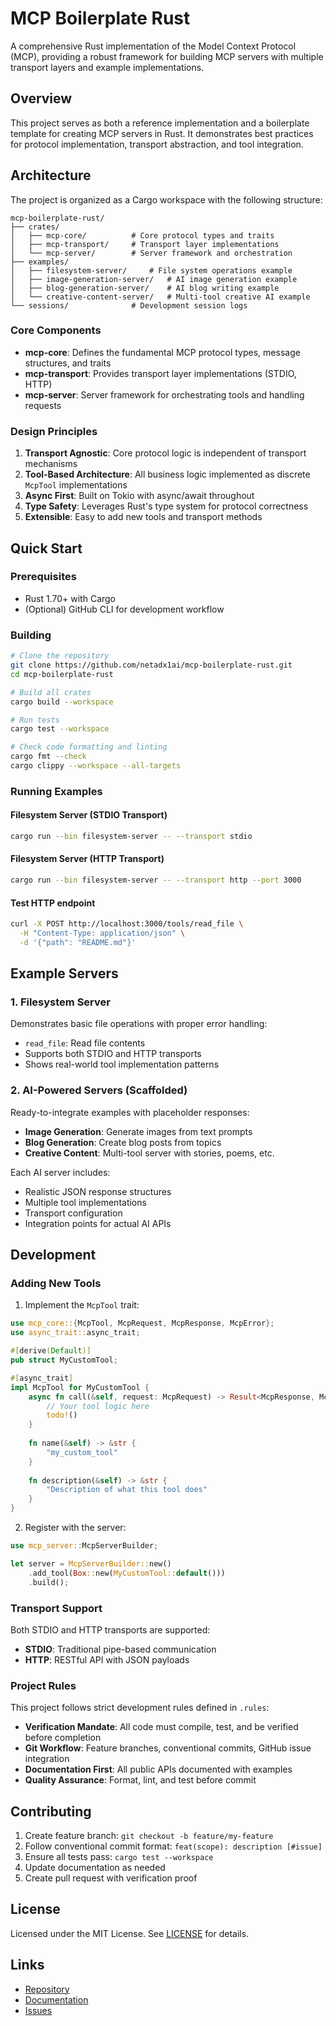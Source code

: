 # MCP Boilerplate Rust

A comprehensive Rust implementation of the Model Context Protocol (MCP), providing a robust framework for building MCP servers with multiple transport layers and example implementations.

## Overview

This project serves as both a reference implementation and a boilerplate template for creating MCP servers in Rust. It demonstrates best practices for protocol implementation, transport abstraction, and tool integration.

## Architecture

The project is organized as a Cargo workspace with the following structure:

```
mcp-boilerplate-rust/
├── crates/
│   ├── mcp-core/          # Core protocol types and traits
│   ├── mcp-transport/     # Transport layer implementations
│   └── mcp-server/        # Server framework and orchestration
├── examples/
│   ├── filesystem-server/     # File system operations example
│   ├── image-generation-server/   # AI image generation example
│   ├── blog-generation-server/    # AI blog writing example
│   └── creative-content-server/   # Multi-tool creative AI example
└── sessions/              # Development session logs
```

### Core Components

- **mcp-core**: Defines the fundamental MCP protocol types, message structures, and traits
- **mcp-transport**: Provides transport layer implementations (STDIO, HTTP)
- **mcp-server**: Server framework for orchestrating tools and handling requests

### Design Principles

1. **Transport Agnostic**: Core protocol logic is independent of transport mechanisms
2. **Tool-Based Architecture**: All business logic implemented as discrete `McpTool` implementations
3. **Async First**: Built on Tokio with async/await throughout
4. **Type Safety**: Leverages Rust's type system for protocol correctness
5. **Extensible**: Easy to add new tools and transport methods

## Quick Start

### Prerequisites

- Rust 1.70+ with Cargo
- (Optional) GitHub CLI for development workflow

### Building

```bash
# Clone the repository
git clone https://github.com/netadx1ai/mcp-boilerplate-rust.git
cd mcp-boilerplate-rust

# Build all crates
cargo build --workspace

# Run tests
cargo test --workspace

# Check code formatting and linting
cargo fmt --check
cargo clippy --workspace --all-targets
```

### Running Examples

#### Filesystem Server (STDIO Transport)
```bash
cargo run --bin filesystem-server -- --transport stdio
```

#### Filesystem Server (HTTP Transport)
```bash
cargo run --bin filesystem-server -- --transport http --port 3000
```

#### Test HTTP endpoint
```bash
curl -X POST http://localhost:3000/tools/read_file \
  -H "Content-Type: application/json" \
  -d '{"path": "README.md"}'
```

## Example Servers

### 1. Filesystem Server
Demonstrates basic file operations with proper error handling:
- `read_file`: Read file contents
- Supports both STDIO and HTTP transports
- Shows real-world tool implementation patterns

### 2. AI-Powered Servers (Scaffolded)
Ready-to-integrate examples with placeholder responses:
- **Image Generation**: Generate images from text prompts
- **Blog Generation**: Create blog posts from topics
- **Creative Content**: Multi-tool server with stories, poems, etc.

Each AI server includes:
- Realistic JSON response structures
- Multiple tool implementations
- Transport configuration
- Integration points for actual AI APIs

## Development

### Adding New Tools

1. Implement the `McpTool` trait:
```rust
use mcp_core::{McpTool, McpRequest, McpResponse, McpError};
use async_trait::async_trait;

#[derive(Default)]
pub struct MyCustomTool;

#[async_trait]
impl McpTool for MyCustomTool {
    async fn call(&self, request: McpRequest) -> Result<McpResponse, McpError> {
        // Your tool logic here
        todo!()
    }
    
    fn name(&self) -> &str {
        "my_custom_tool"
    }
    
    fn description(&self) -> &str {
        "Description of what this tool does"
    }
}
```

2. Register with the server:
```rust
use mcp_server::McpServerBuilder;

let server = McpServerBuilder::new()
    .add_tool(Box::new(MyCustomTool::default()))
    .build();
```

### Transport Support

Both STDIO and HTTP transports are supported:
- **STDIO**: Traditional pipe-based communication
- **HTTP**: RESTful API with JSON payloads

### Project Rules

This project follows strict development rules defined in `.rules`:
- **Verification Mandate**: All code must compile, test, and be verified before completion
- **Git Workflow**: Feature branches, conventional commits, GitHub issue integration
- **Documentation First**: All public APIs documented with examples
- **Quality Assurance**: Format, lint, and test before commit

## Contributing

1. Create feature branch: `git checkout -b feature/my-feature`
2. Follow conventional commit format: `feat(scope): description [#issue]`
3. Ensure all tests pass: `cargo test --workspace`
4. Update documentation as needed
5. Create pull request with verification proof

## License

Licensed under the MIT License. See [LICENSE](LICENSE) for details.

## Links

- [Repository](https://github.com/netadx1ai/mcp-boilerplate-rust)
- [Documentation](https://docs.rs/mcp-boilerplate-rust)
- [Issues](https://github.com/netadx1ai/mcp-boilerplate-rust/issues)